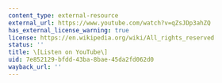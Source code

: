 ```yaml
---
content_type: external-resource
external_url: https://www.youtube.com/watch?v=qZsJDp3ahZQ
has_external_license_warning: true
license: https://en.wikipedia.org/wiki/All_rights_reserved
status: ''
title: \[Listen on YouTube\]
uid: 7e852129-bfdd-43ba-8bae-45da2fd062d0
wayback_url: ''
---
```

